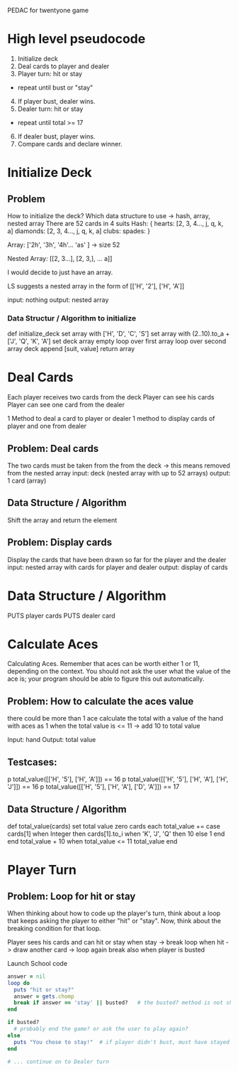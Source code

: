 PEDAC for twentyone game

# High level pseudocode
1. Initialize deck
2. Deal cards to player and dealer
3. Player turn: hit or stay
  - repeat until bust or "stay"
4. If player bust, dealer wins.
5. Dealer turn: hit or stay
  - repeat until total >= 17
6. If dealer bust, player wins.
7. Compare cards and declare winner.

# Initialize Deck
## Problem
How to initialize the deck?
Which data structure to use -> hash, array, nested array
There are 52 cards in 4 suits
Hash:
{
    hearts: [2, 3, 4..., j, q, k, a]
    diamonds: [2, 3, 4..., j, q, k, a]
    clubs: 
    spades: 
}

Array:
['2h', '3h', '4h'... 'as' ] -> size 52

Nested Array:
[[2, 3...], [2, 3,], ... a]]

I would decide to just have an array.

LS suggests a nested array in the form of
[['H', '2'], ['H', 'A']]

input: nothing
output: nested array

### Data Structur / Algorithm to initialize
def initialize_deck
  set array with ['H', 'D', 'C', 'S']
  set array with (2..10).to_a + ['J', 'Q', 'K', 'A']
  set deck array empty
  loop over first array
    loop over second array
      deck append [suit, value]
  return array

# Deal Cards
Each player receives two cards from the deck
Player can see his cards
Player can see one card from the dealer

1 Method to deal a card to player or dealer
1 method to display cards of player and one from dealer

## Problem: Deal cards
The two cards must be taken from the from the deck -> this means removed from the nested array
input: deck (nested array with up to 52 arrays)
output: 1 card (array)

## Data Structure / Algorithm
Shift the array and return the element


## Problem: Display cards
Display the cards that have been drawn so far for the player and the dealer
input: nested array with cards for player and dealer
output: display of cards

# Data Structure / Algorithm
PUTS player cards
PUTS dealer card


# Calculate Aces
Calculating Aces. Remember that aces can be worth either 1 or 11, depending on the context. You should not ask the user what the value of the ace is; your program should be able to figure this out automatically.

## Problem: How to calculate the aces value
there could be more than 1 ace
calculate the total with a value of the hand with aces as 1 
when the total value is <= 11 -> add 10 to total value

Input: hand
Output: total value

## Testcases:
p total_value([['H', '5'], ['H', 'A']]) == 16
p total_value([['H', '5'], ['H', 'A'], ['H', 'J']]) == 16
p total_value([['H', '5'], ['H', 'A'], ['D', 'A']]) == 17

## Data Structure / Algorithm
def total_value(cards)
  set total value zero
  cards each
    total_value += case cards[1]
                   when Integer then cards[1].to_i
                   when 'K', 'J', 'Q' then 10
                   else 1
                   end
  end
  total_value + 10 when total_value <= 11
  total_value
end

# Player Turn
## Problem: Loop for hit or stay
When thinking about how to code up the player's turn, think about a loop that keeps asking the player to either "hit" or "stay". Now, think about the breaking condition for that loop. 

Player sees his cards and can hit or stay
when stay -> break loop
when hit -> draw another card -> loop again
break also when player is busted

Launch School code
```ruby
answer = nil
loop do
  puts "hit or stay?"
  answer = gets.chomp
  break if answer == 'stay' || busted?   # the busted? method is not shown
end

if busted?
  # probably end the game? or ask the user to play again?
else
  puts "You chose to stay!"  # if player didn't bust, must have stayed to get here
end

# ... continue on to Dealer turn
```

